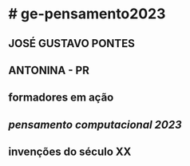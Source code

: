 <h1><background-color:rgb rgb(118, 255, 6)># ge-pensamento2023</background-color:rgb rgb(118, 255, 6)></h1>  
<h2><b>JOSÉ GUSTAVO PONTES</b></h2>
<h2>ANTONINA - PR</h2> 
<h2>formadores em ação</h2>
<h2><i>pensamento computacional 2023</i></h2>
<h2><strong> invenções do século XX </strong></h2>
